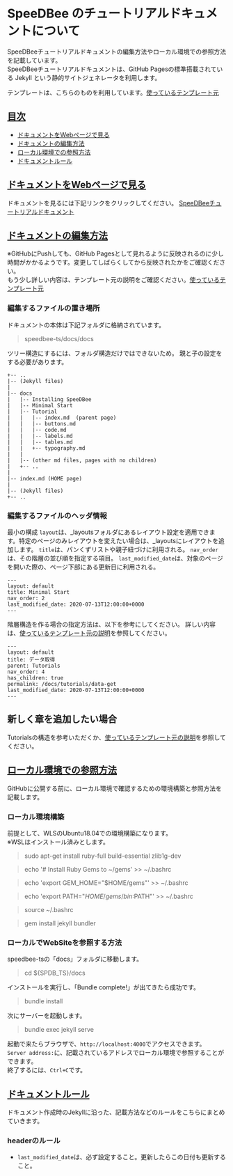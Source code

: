 # SpeeDBee のチュートリアルドキュメントについて

SpeeDBeeチュートリアルドキュメントの編集方法やローカル環境での参照方法を記載しています。<br>
SpeeDBeeチュートリアルドキュメントは、GitHub Pagesの標準搭載されている Jekyll という静的サイトジェネレータを利用します。<br>

テンプレートは、こちらのものを利用しています。[使っているテンプレート元](https://github.com/pmarsceill/just-the-docs)<br>

## [目次](#目次)

- [ドキュメントをWebページで見る](#ドキュメントをWebページで見る)
- [ドキュメントの編集方法](#ドキュメントの編集方法)
- [ローカル環境での参照方法](#ローカル環境での参照方法)
- [ドキュメントルール](#ドキュメントルール)

## [ドキュメントをWebページで見る](#ドキュメントをWebページで見る)

ドキュメントを見るには下記リンクをクリックしてください。
[SpeeDBeeチュートリアルドキュメント](https://saltyster.github.io/speedbee-ts/)

## [ドキュメントの編集方法](#ドキュメントの編集方法)

※GitHubにPushしても、GitHub Pagesとして見れるように反映されるのに少し時間がかかるようです。変更してしばらくしてから反映されたかをご確認ください。<br>
もう少し詳しい内容は、テンプレート元の説明をご確認ください。[使っているテンプレート元](https://github.com/pmarsceill/just-the-docs)<br>

### 編集するファイルの置き場所

ドキュメントの本体は下記フォルダに格納されています。
> speedbee-ts/docs/docs 

ツリー構造にするには、フォルダ構造だけではできないため。
親と子の設定をする必要があります。
```
+-- ..
|-- (Jekyll files)
|
|-- docs
|   |-- Installing SpeeDBee
|   |-- Minimal Start
|   |-- Tutorial
|   |   |-- index.md  (parent page)
|   |   |-- buttons.md
|   |   |-- code.md
|   |   |-- labels.md
|   |   |-- tables.md
|   |   +-- typography.md
|   |
|   |-- (other md files, pages with no children)
|   +-- ..
|
|-- index.md (HOME page)
|
|-- (Jekyll files)
+-- ..
```

### 編集するファイルのヘッダ情報

最小の構成
```layout```は、_layoutsフォルダにあるレイアウト設定を適用できます。特定のページのみレイアウトを変えたい場合は、_layoutsにレイアウトを追加します。
```title```は、パンくずリストや親子紐づけに利用される。
```nav_order```は、その階層の並び順を指定する項目。
```last_modified_date```は、対象のページを開いた際の、ページ下部にある更新日に利用される。
```
---
layout: default
title: Minimal Start
nav_order: 2
last_modified_date: 2020-07-13T12:00:00+0000
---
```

階層構造を作る場合の指定方法は、以下を参考にしてください。
詳しい内容は、[使っているテンプレート元の説明](https://pmarsceill.github.io/just-the-docs/docs/navigation-structure/)を参照してください。
```
---
layout: default
title: データ取得
parent: Tutorials
nav_order: 4
has_children: true
permalink: /docs/tutorials/data-get
last_modified_date: 2020-07-13T12:00:00+0000
---
```

## 新しく章を追加したい場合

Tutorialsの構造を参考いただくか、[使っているテンプレート元の説明](https://pmarsceill.github.io/just-the-docs/docs/navigation-structure/)を参照してください。

## [ローカル環境での参照方法](#ローカル環境での参照方法)

GitHubに公開する前に、ローカル環境で確認するための環境構築と参照方法を記載します。

### ローカル環境構築

前提として、WLSのUbuntu18.04での環境構築になります。<br>
※WSLはインストール済みとします。<br>

> sudo apt-get install ruby-full build-essential zlib1g-dev

> echo '# Install Ruby Gems to ~/gems' >> ~/.bashrc 

> echo 'export GEM_HOME="$HOME/gems"' >> ~/.bashrc

> echo 'export PATH="$HOME/gems/bin:$PATH"' >> ~/.bashrc

> source ~/.bashrc

> gem install jekyll bundler

### ローカルでWebSiteを参照する方法

speedbee-tsの「docs」フォルダに移動します。
> cd ${SPDB_TS}/docs

インストールを実行し、「Bundle complete!」が出てきたら成功です。
> bundle install

次にサーバーを起動します。
> bundle exec jekyll serve

起動で来たらブラウザで、```http://localhost:4000```でアクセスできます。<br>
```Server address:```に、記載されているアドレスでローカル環境で参照することができます。<br>
終了するには、```Ctrl+C```です。


## [ドキュメントルール](#ドキュメントルール)

ドキュメント作成時のJekyllに沿った、記載方法などのルールをこちらにまとめていきます。<br>

### headerのルール

- ```last_modified_date```は、必ず設定すること。更新したらこの日付も更新すること。
